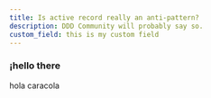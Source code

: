 ```yaml
---
title: Is active record really an anti-pattern?
description: DDD Community will probably say so.
custom_field: this is my custom field
---
```


### ¡hello there
hola caracola